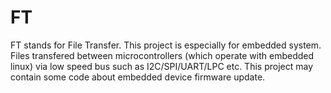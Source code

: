 # FT
FT stands for File Transfer. This project is especially for embedded system. Files transfered between microcontrollers (which operate with embedded linux) via low speed bus such as I2C/SPI/UART/LPC etc. 
This project may contain some code about embedded device firmware update.
